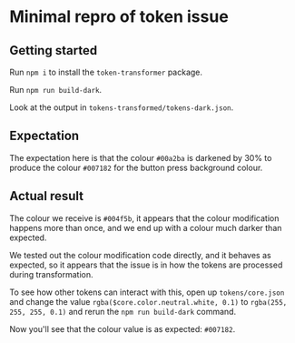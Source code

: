 # Minimal repro of token issue

## Getting started

Run `npm i` to install the `token-transformer` package.

Run `npm run build-dark`.

Look at the output in `tokens-transformed/tokens-dark.json`.

## Expectation

The expectation here is that the colour `#00a2ba` is darkened by 30% to produce the colour `#007182` for the button press background colour.

## Actual result

The colour we receive is `#004f5b`, it appears that the colour modification happens more than once, and we end up with a colour much darker than expected.

We tested out the colour modification code directly, and it behaves as expected, so it appears that the issue is in how the tokens are processed during transformation.

To see how other tokens can interact with this, open up `tokens/core.json` and change the value `rgba($core.color.neutral.white, 0.1)` to `rgba(255, 255, 255, 0.1)` and rerun the `npm run build-dark` command.

Now you'll see that the colour value is as expected: `#007182`.


